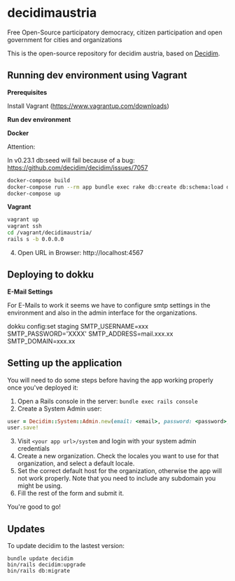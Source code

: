 # decidimaustria

Free Open-Source participatory democracy, citizen participation and open government for cities and organizations

This is the open-source repository for decidim austria, based on [Decidim](https://github.com/decidim/decidim).

## Running dev environment using Vagrant

**Prerequisites**

Install Vagrant (https://www.vagrantup.com/downloads)

**Run dev environment**

**Docker**

Attention:

In v0.23.1 db:seed will fail because of a bug:
  https://github.com/decidim/decidim/issues/7057

```bash
docker-compose build
docker-compose run --rm app bundle exec rake db:create db:schema:load db:seed
docker-compose up
```

**Vagrant**

```bash
vagrant up
vagrant ssh
cd /vagrant/decidimaustria/
rails s -b 0.0.0.0
```
4. Open URL in Browser: http://localhost:4567

## Deploying to dokku

**E-Mail Settings**

For E-Mails to work it seems we have to configure smtp settings in the environment and also in the admin interface for the organizations.

dokku config:set staging SMTP_USERNAME=xxx SMTP_PASSWORD='XXXX' SMTP_ADDRESS=mail.xxx.xx SMTP_DOMAIN=xxx.xx

## Setting up the application

You will need to do some steps before having the app working properly once you've deployed it:

1. Open a Rails console in the server: `bundle exec rails console`
2. Create a System Admin user:
```ruby
user = Decidim::System::Admin.new(email: <email>, password: <password>, password_confirmation: <password>)
user.save!
```
3. Visit `<your app url>/system` and login with your system admin credentials
4. Create a new organization. Check the locales you want to use for that organization, and select a default locale.
5. Set the correct default host for the organization, otherwise the app will not work properly. Note that you need to include any subdomain you might be using.
6. Fill the rest of the form and submit it.

You're good to go!

## Updates

To update decidim to the lastest version:

```
bundle update decidim
bin/rails decidim:upgrade
bin/rails db:migrate
```
